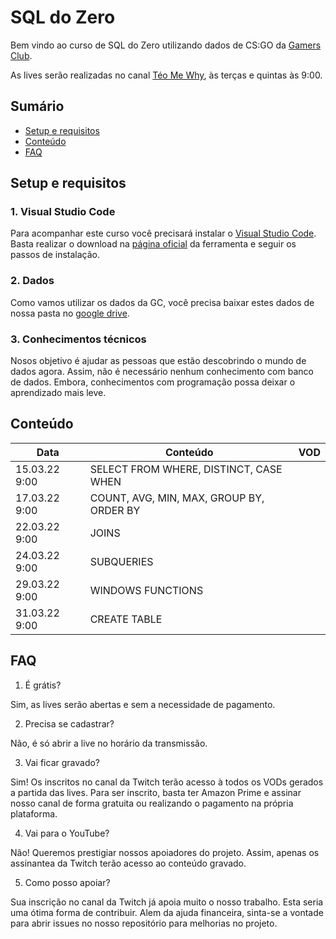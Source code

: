 # SQL do Zero
Bem vindo ao curso de SQL do Zero utilizando dados de CS:GO da [Gamers Club](https://gamersclub.com.br/).

As lives serão realizadas no canal [Téo Me Why](https://www.twitch.tv/teomewhy), às terças e quintas às 9:00.

## Sumário

- [Setup e requisitos](#setup-e-requisitos)
- [Conteúdo](#conteúdo)
- [FAQ](#faq)

## Setup e requisitos

### 1. Visual Studio Code

Para acompanhar este curso você precisará instalar o [Visual Studio Code](https://code.visualstudio.com/). Basta realizar o download na [página oficial](https://code.visualstudio.com/) da ferramenta e seguir os passos de instalação.

### 2. Dados

Como vamos utilizar os dados da GC, você precisa baixar estes dados de nossa pasta no [google drive](https://drive.google.com/file/d/1TfGfhwm7tnfaQnAKDNSEezggYemDxdUR/view?usp=sharing).

### 3. Conhecimentos técnicos

Nosos objetivo é ajudar as pessoas que estão descobrindo o mundo de dados agora. Assim, não é necessário nenhum conhecimento com banco de dados. Embora, conhecimentos com programação possa deixar o aprendizado mais leve.

## Conteúdo

|Data|Conteúdo|VOD|
|-|-|-|
|15.03.22 9:00 | SELECT FROM WHERE, DISTINCT, CASE WHEN||
|17.03.22 9:00 | COUNT, AVG, MIN, MAX, GROUP BY, ORDER BY||
|22.03.22 9:00 | JOINS ||
| 24.03.22 9:00 | SUBQUERIES ||
| 29.03.22 9:00 | WINDOWS FUNCTIONS ||
| 31.03.22 9:00 | CREATE TABLE ||

## FAQ

1. É grátis?

Sim, as lives serão abertas e sem a necessidade de pagamento.

2. Precisa se cadastrar?

Não, é só abrir a live no horário da transmissão.

3. Vai ficar gravado?

Sim! Os inscritos no canal da Twitch terão acesso à todos os VODs gerados a partida das lives. Para ser inscrito, basta ter Amazon Prime e assinar nosso canal de forma gratuita ou realizando o pagamento na própria plataforma.

4. Vai para o YouTube?

Não! Queremos prestigiar nossos apoiadores do projeto. Assim, apenas os assinantea da Twitch terão acesso ao conteúdo gravado.

5. Como posso apoiar?

Sua inscrição no canal da Twitch já apoia muito o nosso trabalho. Esta seria uma ótima forma de contribuir.
Alem da ajuda financeira, sinta-se a vontade para abrir issues no nosso repositório para melhorias no projeto.

